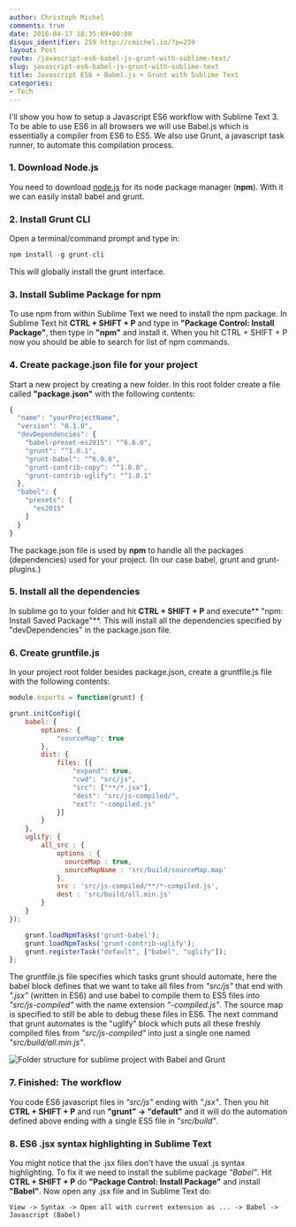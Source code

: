 ```yaml
---
author: Christoph Michel
comments: true
date: 2016-04-17 18:35:09+00:00
disqus_identifier: 259 http://cmichel.io/?p=259
layout: Post
route: /javascript-es6-babel-js-grunt-with-sublime-text/
slug: javascript-es6-babel-js-grunt-with-sublime-text
title: Javascript ES6 + Babel.js + Grunt with Sublime Text
categories:
- Tech
---
```

I'll show you how to setup a Javascript ES6 workflow with Sublime Text 3.
To be able to use ES6 in all browsers we will use Babel.js which is essentially a compiler from ES6 to ES5.
We also use Grunt, a javascript task runner, to automate this compilation process.


### 1. Download Node.js

You need to download [node.js](https://nodejs.org) for its node package manager (**npm**). With it we can easily install babel and grunt.

### 2. Install Grunt CLI

Open a terminal/command prompt and type in:
```javascript
npm install -g grunt-cli
```

This will globally install the grunt interface.

### 3. Install Sublime Package for npm

To use npm from within Sublime Text we need to install the npm package.
In Sublime Text hit **CTRL + SHIFT + P** and type in **"Package Control: Install Package"**, then type in **"npm"** and install it.
When you hit CTRL + SHIFT + P now you should be able to search for list of npm commands.

### 4. Create package.json file for your project

Start a new project by creating a new folder. In this root folder create a file called **"package.json"** with the following contents:
```javascript
{
  "name": "yourProjectName",
  "version": "0.1.0",
  "devDependencies": {
    "babel-preset-es2015": "^6.6.0",
    "grunt": "^1.0.1",
    "grunt-babel": "^6.0.0",
    "grunt-contrib-copy": "^1.0.0",
    "grunt-contrib-uglify": "^1.0.1"
  },
  "babel": {
    "presets": [
      "es2015"
    ]
  }
}

```

The package.json file is used by **npm** to handle all the packages (dependencies) used for your project.
(In our case babel, grunt and grunt-plugins.)


### 5. Install all the dependencies

In sublime go to your folder and hit **CTRL + SHIFT + P** and execute** "npm: Install Saved Package"**. This will install all the dependencies specified by "devDependencies" in the package.json file.

### 6. Create gruntfile.js

In your project root folder besides package.json, create a gruntfile.js file with the following contents:
```javascript
module.exports = function(grunt) {

grunt.initConfig({
    babel: {
        options: {
            "sourceMap": true
        },
        dist: {
            files: [{
                "expand": true,
                "cwd": "src/js",
                "src": ["**/*.jsx"],
                "dest": "src/js-compiled/",
                "ext": "-compiled.js"
            }]
        }
    },
    uglify: {
        all_src : {
            options : {
              sourceMap : true,
              sourceMapName : 'src/build/sourceMap.map'
            },
            src : 'src/js-compiled/**/*-compiled.js',
            dest : 'src/build/all.min.js'
        }
    }
});

    grunt.loadNpmTasks('grunt-babel');
    grunt.loadNpmTasks('grunt-contrib-uglify');
    grunt.registerTask("default", ["babel", "uglify"]);
};
```

The gruntfile.js file specifies which tasks grunt should automate, here the babel block defines that we want to take all files from _"src/js"_ that end with _".jsx"_ (written in ES6) and use babel to compile them to ES5 files into _"src/js-compiled"_ with the name extension _"-compiled.js"_. The source map is specified to still be able to debug these files in ES6.
The next command that grunt automates is the "uglify" block which puts all these freshly compiled files from _"src/js-compiled"_ into just a single one named _"src/build/all.min.js"_.

![Folder structure for sublime project with Babel and Grunt](http://cmichel.io/assets/2016/04/folder-structure-sublime-babel-grunt.png)
### 7. Finished: The workflow
You code ES6 javascript files in _"src/js"_ ending with _".jsx"_. Then you hit **CTRL + SHIFT + P** and run **"grunt" -> "default"** and it will do the automation defined above ending with a single ES5 file in _"src/build"_.

### 8. ES6 .jsx syntax highlighting in Sublime Text
You might notice that the .jsx files don't have the usual .js syntax highlighting. To fix it we need to install the sublime package _"Babel"_.
Hit **CTRL + SHIFT + P** do **"Package Control: Install Package"** and install **"Babel"**.
Now open any .jsx file and in Sublime Text do:

`View -> Syntax -> Open all with current extension as ... -> Babel -> Javascript (Babel)`
